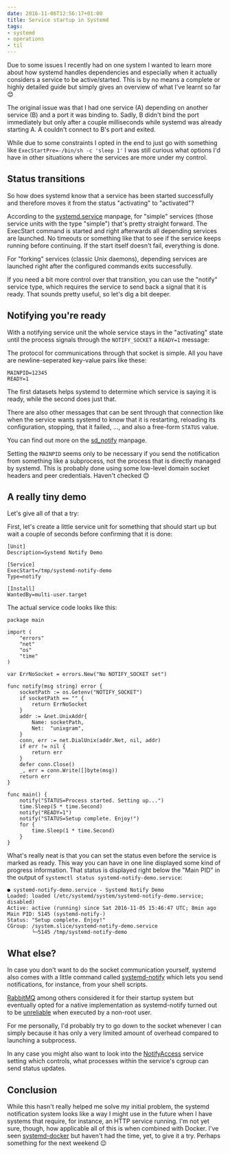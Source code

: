 ```yaml
---
date: 2016-11-06T12:56:17+01:00
title: Service startup in Systemd
tags:
- systemd
- operations
- til
---
```


Due to some issues I recently had on one system I wanted to learn more about how
systemd handles dependencies and especially when it actually considers a service
to be active/started. This is by no means a complete or highly detailed guide
but simply gives an overview of what I've learnt so far 😊

The original issue was that I had one service (A) depending on another service
(B) and a port it was binding to. Sadly, B didn't bind the port immediately but
only after a couple milliseconds while systemd was already starting A. A
couldn't connect to B's port and exited.

While due to some constraints I opted in the end to just go with something like
`ExecStartPre=-/bin/sh -c 'sleep 1'` I was still curious what options I'd have
in other situations where the services are more under my control.


## Status transitions

So how does systemd know that a service has been started successfully and
therefore moves it from the status "activating" to "activated"?

According to the [systemd.service][] manpage, for "simple" services (those
service units with the type "simple") that's pretty straight forward. The
ExecStart command is started and right afterwards all depending services are
launched. No timeouts or something like that to see if the service keeps running
before continuing. If the start itself doesn't fail, everything is done.

For "forking" services (classic Unix daemons), depending services are launched
right after the configured commands exits successfully.

If you need a bit more control over that transition, you can use the "notify"
service type, which requires the service to send back a signal that it is
ready. That sounds pretty useful, so let's dig a bit deeper.


## Notifying you're ready

With a notifying service unit the whole service stays in the "activating" state
until the process signals through the `NOTIFY_SOCKET` a `READY=1` message:

The protocol for communications through that socket is simple. All you have are
newline-seperated key-value pairs like these:

    MAINPID=12345
    READY=1

The first datasets helps systemd to determine which service is saying it is
ready, while the second does just that.

There are also other messages that can be sent through that connection like when
the service wants systemd to know that it is restarting, reloading its
configuration, stopping, that it failed, ..., and also a free-form `STATUS`
value.

You can find out more on the [sd_notify][] manpage.

Setting the `MAINPID` seems only to be necessary if you send the notification
from something like a subprocess, not the process that is directly managed by
systemd. This is probably done using some low-level domain socket headers and
peer credentials. Haven't checked 😊


## A really tiny demo

Let's give all of that a try:

First, let's create a little service unit for something that should start up but
wait a couple of seconds before confirming that it is done:

    [Unit]
    Description=Systemd Notify Demo

    [Service]
    ExecStart=/tmp/systemd-notify-demo
    Type=notify

    [Install]
    WantedBy=multi-user.target

The actual service code looks like this:

    package main

    import (
        "errors"
        "net"
        "os"
        "time"
    )

    var ErrNoSocket = errors.New("No NOTIFY_SOCKET set")

    func notify(msg string) error {
        socketPath := os.Getenv("NOTIFY_SOCKET")
        if socketPath == "" {
            return ErrNoSocket
        }
        addr := &net.UnixAddr{
            Name: socketPath,
            Net:  "unixgram",
        }
        conn, err := net.DialUnix(addr.Net, nil, addr)
        if err != nil {
            return err
        }
        defer conn.Close()
        _, err = conn.Write([]byte(msg))
        return err
    }

    func main() {
        notify("STATUS=Process started. Setting up...")
        time.Sleep(5 * time.Second)
        notify("READY=1")
        notify("STATUS=Setup complete. Enjoy!")
        for {
            time.Sleep(1 * time.Second)
        }
    }

What's really neat is that you can set the status even before the service is
marked as ready. This way you can have in one line displayed some kind of
progress information. That status is displayed right below the "Main PID" in the
output of `systemctl status systemd-notify-demo.service`:

    ● systemd-notify-demo.service - Systemd Notify Demo
    Loaded: loaded (/etc/systemd/system/systemd-notify-demo.service; disabled)
    Active: active (running) since Sat 2016-11-05 15:46:47 UTC; 8min ago
    Main PID: 5145 (systemd-notify-)
    Status: "Setup complete. Enjoy!"
    CGroup: /system.slice/systemd-notify-demo.service
            └─5145 /tmp/systemd-notify-demo


## What else?

In case you don't want to do the socket communication yourself, systemd also
comes with a little command called [systemd-notify][] which lets you send
notifications, for instance, from your shell scripts.

[RabbitMQ][] among others considered it for their startup system but eventually
opted for a native implementation as systemd-notify turned out to
be [unreliable][] when executed by a non-root user.

For me personally, I'd probably try to go down to the socket whenever I can
simply because it has only a very limited amount of overhead compared to
launching a subprocess.

In any case you might also want to look into the [NotifyAccess][] service
setting which controls, what processes within the service's cgroup can send
status updates.

## Conclusion

While this hasn't really helped me solve my initial problem, the systemd
notification system looks like a way I might use in the future when I have
systems that require, for instance, an HTTP service running. I'm not yet sure,
though, how applicable all of this is when combined with Docker. I've
seen [systemd-docker][] but haven't had the time, yet, to give it a try. Perhaps
something for the next weekend 😉


[sd_notify]: https://www.freedesktop.org/software/systemd/man/sd_notify.html
[systemd.service]: https://www.freedesktop.org/software/systemd/man/systemd.service.html#Type=
[unreliable]: https://github.com/systemd/systemd/issues/2739
[rabbitmq]: https://github.com/rabbitmq/rabbitmq-server/issues/664
[notifyaccess]: https://www.freedesktop.org/software/systemd/man/systemd.service.html#NotifyAccess=
[systemd-docker]: https://github.com/ibuildthecloud/systemd-docker
[systemd-notify]: https://www.freedesktop.org/software/systemd/man/systemd-notify.html
